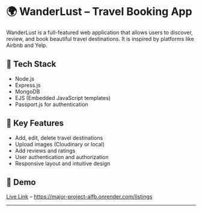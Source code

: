 # 🌍 WanderLust – Travel Booking App

WanderLust is a full-featured web application that allows users to discover, review, and book beautiful travel destinations. It is inspired by platforms like Airbnb and Yelp.

## 🔧 Tech Stack
- Node.js
- Express.js
- MongoDB
- EJS (Embedded JavaScript templates)
- Passport.js for authentication

## 🧩 Key Features
- Add, edit, delete travel destinations
- Upload images (Cloudinary or local)
- Add reviews and ratings
- User authentication and authorization
- Responsive layout and intuitive design

## 🚀 Demo
[Live Link](#) – https://major-project-alfb.onrender.com/listings

---
